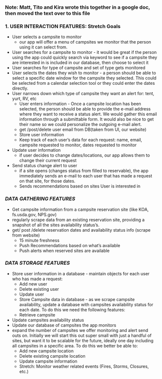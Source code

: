 ### Note: Matt, Tito and Kira wrote this together in a google doc, then moved the text over to this file

### 1. USER INTERACTION FEATURES: Stretch Goals 
- User selects a campsite to monitor 
	- our app will offer a menu of campsites we monitor that the person using it can select from. 
- User searches for a campsite to monitor - it would be great if the person using the app could quickly search via keyword to see if a campsite they are interested in is included in our database, then choose to select it 
- User searches for type of campsite and set of type gets monitored 
- User selects the dates they wish to monitor - a person should be able to select a specific date window for the campsite they selected. This could be selected from a calendar selection tool or they could enter the dates directly. 
- User narrows down which type of campsite they want an alert for: tent, yurt, RV, etc 
	- User enters information - Once a campsite location has been selected, the person should be able to provide the e-mail address where they want to receive a status alert. We would gather this email information through a submittable form. It would also be nice to get their name so we could personalize the outgoing e-mail alert. 
	- get /post/delete user email from DB(taken from UI, our website)
	- Store user information 
	- Keep track of each user’s data for each request: name, email, campsite requested to monitor, dates requested to monitor 
- Update user information 
	- if user decides to change dates/locations, our app allows them to change their current request 
- Send status change alert to user 
	- if a site opens (changes status from filled to reservable), the app immediately sends an e-mail to each user that has made a request on that site, for those dates. 
	- Sends recommendations based on sites User is interested in 
 

### ***DATA GATHERING FEATURES*** 
- Get campsite information from a campsite reservation site (like KOA, fs.usda.gov, NPS.gov) 
- regularly scrape data from an existing reservation site, providing a snapshot of all the sites availability status’s. 
- get/ post /delete reservation dates and availability status info (scrape from website) 
	- 15 minute freshness 
	- Push Recommendations based on what’s available 
	- Push alerts when reserved sites are available

### ***DATA STORAGE FEATURES***
- Store user information in a database - maintain objects for each user who has made a request:
	- Add new user 
	- Delete existing user
	- Update user
	- Store Campsite data in database - as we scrape campsite availability, update a database with campsites availability status for each date. To do this we need the following features:
	- Retrieve campsite
- Update campsites availability status 
- Update our database of campsites the app monitors 
- expand the number of campsites we offer monitoring and alert send outs on. Initially we will start this out super small with just a handful of sites, but want it to be scalable for the future, ideally one day including all campsites in a specific area. To do this we better be able to:
	- Add new campsite location
	- Delete existing campsite location
	- Update campsite information
	- Stretch: Monitor weather related events (Fires, Storms, Closures, etc.)
